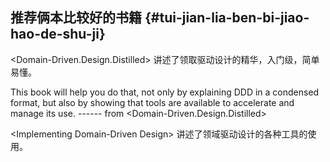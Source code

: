 ## 推荐俩本比较好的书籍 {#tui-jian-lia-ben-bi-jiao-hao-de-shu-ji}

&lt;Domain-Driven.Design.Distilled&gt; 讲述了领取驱动设计的精华，入门级，简单易懂。

This book will help you do that, not only by explaining DDD in a condensed format, but also by showing that tools are available to accelerate and manage its use. ------ from &lt;Domain-Driven.Design.Distilled&gt;

&lt;Implementing Domain-Driven Design&gt; 讲述了领域驱动设计的各种工具的使用。

